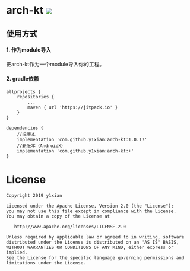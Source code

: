 # arch-kt [![](https://jitpack.io/v/y1xian/arch-kt.svg)](https://jitpack.io/#y1xian/arch-kt)
## 使用方式
#### 1. 作为module导入
把arch-kt作为一个module导入你的工程。

#### 2. gradle依赖

```
allprojects {
    repositories {
        ...
        maven { url 'https://jitpack.io' }
    }
}

dependencies {
    //旧版本
    implementation 'com.github.y1xian:arch-kt:1.0.17'
    //新版本（AndroidX）
    implementation 'com.github.y1xian:arch-kt:+'
}
```
# License




    Copyright 2019 y1xian

    Licensed under the Apache License, Version 2.0 (the "License");
    you may not use this file except in compliance with the License.
    You may obtain a copy of the License at

       http://www.apache.org/licenses/LICENSE-2.0

    Unless required by applicable law or agreed to in writing, software
    distributed under the License is distributed on an "AS IS" BASIS,
    WITHOUT WARRANTIES OR CONDITIONS OF ANY KIND, either express or implied.
    See the License for the specific language governing permissions and
    limitations under the License.

